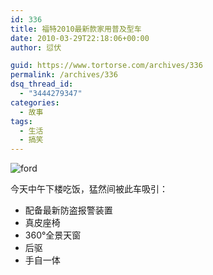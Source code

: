 ```yaml
---
id: 336
title: 福特2010最新款家用普及型车
date: 2010-03-29T22:18:06+00:00
author: 愆伏

guid: https://www.tortorse.com/archives/336
permalink: /archives/336
dsq_thread_id:
  - "3444279347"
categories:
  - 故事
tags:
  - 生活
  - 搞笑
---
```

![ford](https://www.tortorse.com/wp-content/uploads/2010/03/ford.jpg)

今天中午下楼吃饭，猛然间被此车吸引：

- 配备最新防盗报警装置
- 真皮座椅
- 360°全景天窗
- 后驱
- 手自一体